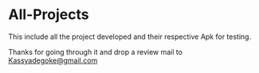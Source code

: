 # All-Projects
This include all the project developed and their respective Apk for testing.

Thanks for going through it and drop a review mail to Kassyadegoke@gmail.com
